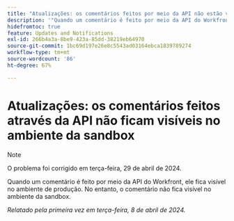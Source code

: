 ```yaml
---
title: "Atualizações: os comentários feitos por meio da API não estão visíveis no ambiente da sandbox"
description: '"Quando um comentário é feito por meio da API do Workfront, ele fica visível no ambiente de Produção. No entanto, o comentário não fica visível no ambiente da sandbox. ”'
hidefromtoc: true
feature: Updates and Notifications
exl-id: 266b4a3a-8be9-423a-85dd-38219eb64970
source-git-commit: 1bc69d197e26e8c5543ad03164ebca1839789274
workflow-type: tm+mt
source-wordcount: '86'
ht-degree: 67%

---
```


# Atualizações: os comentários feitos através da API não ficam visíveis no ambiente da sandbox

>[!NOTE]
>
>O problema foi corrigido em terça-feira, 29 de abril de 2024.

Quando um comentário é feito por meio da API do Workfront, ele fica visível no ambiente de produção. No entanto, o comentário não fica visível no ambiente da sandbox.

_Relatado pela primeira vez em terça-feira, 8 de abril de 2024._
